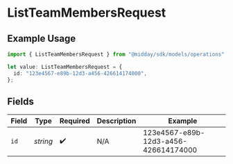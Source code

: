 # ListTeamMembersRequest

## Example Usage

```typescript
import { ListTeamMembersRequest } from "@midday/sdk/models/operations";

let value: ListTeamMembersRequest = {
  id: "123e4567-e89b-12d3-a456-426614174000",
};
```

## Fields

| Field                                | Type                                 | Required                             | Description                          | Example                              |
| ------------------------------------ | ------------------------------------ | ------------------------------------ | ------------------------------------ | ------------------------------------ |
| `id`                                 | *string*                             | :heavy_check_mark:                   | N/A                                  | 123e4567-e89b-12d3-a456-426614174000 |